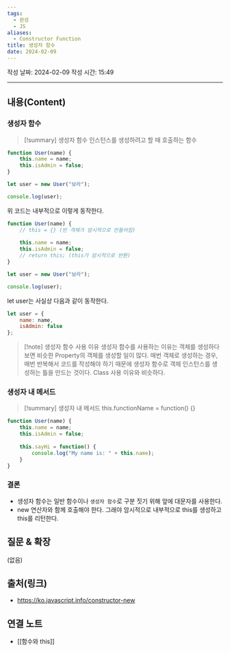 ```yaml
---
tags:
  - 완성
  - JS
aliases:
  - Constructor Function
title: 생성자 함수
date: 2024-02-09
---
```

작성 날짜: 2024-02-09
작성 시간: 15:49

----
## 내용(Content)
### 생성자 함수
>[!summary] 생성자 함수
>인스턴스를 생성하려고 할 때 호출하는 함수

```js
function User(name) {
    this.name = name;
    this.isAdmin = false;
}

let user = new User("보라");

console.log(user);
```

위 코드는 내부적으로 이렇게 동작한다.

```js
function User(name) {
	// this = {} (빈 객체가 암시적으로 만들어짐)
	
    this.name = name;
    this.isAdmin = false;
    // return this; (this가 암시적으로 반환)
}

let user = new User("보라");

console.log(user);
```

let user는 사실상 다음과 같이 동작한다.

```js
let user = {
	name: name,
	isAdmin: false
};
```

>[!note] 생성자 함수 사용 이유
>생성자 함수를 사용하는 이유는 객체를 생성하다보면 비슷한 Property의 객체를 생성할 일이 많다. 매번 객체로 생성하는 경우, 매번 반복해서 코드를 작성해야 하기 때문에 생성자 함수로 객체 인스턴스를 생성하는 틀을 만드는 것이다. Class 사용 이유와 비슷하다.

### 생성자 내 메서드
>[!summary] 생성자 내 메서드
>this.functionName = function() {}

```js
function User(name) {
    this.name = name;
    this.isAdmin = false;
  
    this.sayHi = function() {
        console.log("My name is: " + this.name);
    }
}
```

### 결론
- 생성자 함수는 일반 함수이나 `생성자 함수`로 구분 짓기 위해 앞에 대문자를 사용한다.
- new 연산자와 함께 호출해야 한다. 그래야 암시적으로 내부적으로 this를 생성하고 this를 리턴한다.

## 질문 & 확장


(없음)

## 출처(링크)
- https://ko.javascript.info/constructor-new

## 연결 노트
- [[함수와 this]]









